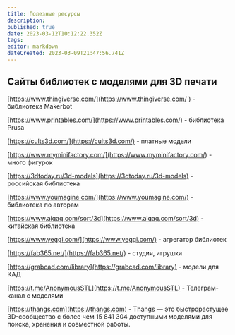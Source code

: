 ```yaml
---
title: Полезные ресурсы
description: 
published: true
date: 2023-03-12T10:12:22.352Z
tags: 
editor: markdown
dateCreated: 2023-03-09T21:47:56.741Z
---
```


## Сайты библиотек с моделями для 3D печати

[https://www.thingiverse.com/](https://www.thingiverse.com/ ) \- библиотека Makerbot

[https://www.printables.com/](https://www.printables.com/) - библиотека Prusa

[https://cults3d.com/](https://cults3d.com/) - платные модели

[https://www.myminifactory.com/](https://www.myminifactory.com/) - много фигурок

[https://3dtoday.ru/3d-models](https://3dtoday.ru/3d-models) - российская библиотека

[https://www.youmagine.com/](https://www.youmagine.com/) - библиотека по авторам

[https://www.aiqaq.com/sort/3d](https://www.aiqaq.com/sort/3d) - китайская библиотека

[https://www.yeggi.com/](https://www.yeggi.com/) - агрегатор библиотек

[https://fab365.net/](https://fab365.net/) - студия, игрушки

[https://grabcad.com/library](https://grabcad.com/library) - модели для КАД

[https://t.me/AnonymousSTL](https://t.me/AnonymousSTL) - Телеграм-канал с моделями

[https://thangs.com](https://thangs.com) - Thangs — это быстрорастущее 3D-сообщество с более чем 15 841 304 доступными моделями для поиска, хранения и совместной работы.